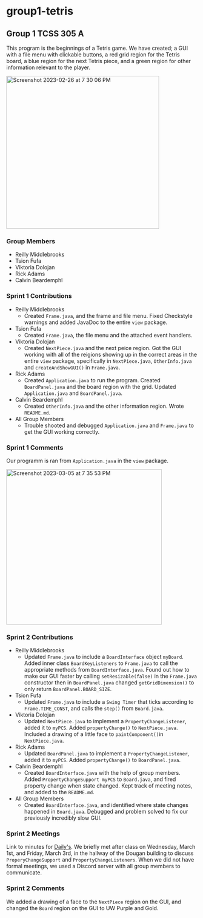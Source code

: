 # group1-tetris

## Group 1 TCSS 305 A

This program is the beginnings of a Tetris game. We have created; a GUI with a file menu
with clickable buttons, a red grid region for the Tetris board, a blue region for the
next Tetris piece, and a green region for other information relevant to the player.

<img width="403" alt="Screenshot 2023-02-26 at 7 30 06 PM" src="https://user-images.githubusercontent.com/77321790/221467606-19aa4455-ba46-48dd-b9aa-26546a8495c2.png">

### Group Members
* Reilly Middlebrooks
* Tsion Fufa
* Viktoria Dolojan
* Rick Adams
* Calvin Beardemphl

### Sprint 1 Contributions
* Reilly Middlebrooks
  * Created `Frame.java`, and the frame and file menu. Fixed Checkstyle warnings and 
  added JavaDoc to the entire `view` package.
* Tsion Fufa
  * Created `Frame.java`, the file menu and the attached event handlers.
* Viktoria Dolojan
  * Created `NextPiece.java` and the next peice region. Got the GUI working with all of the reigions
  showing up in the correct areas in the entire `view` package, specifically in `NextPiece.java`, 
  `OtherInfo.java` and `createAndShowGUI()` in `Frame.java`.
* Rick Adams
  * Created `Application.java` to run the program. Created `BoardPanel.java` and the board region
  with the grid. Updated `Application.java` and `BoardPanel.java`.
* Calvin Beardemphl
  * Created `OtherInfo.java` and the other information region. Wrote `README.md`.
* All Group Members
  * Trouble shooted and debugged `Application.java` and `Frame.java` to get the GUI working correctly.


### Sprint 1 Comments
Our programm is ran from `Application.java` in the `view` package.

<img width="410" alt="Screenshot 2023-03-05 at 7 35 53 PM" src="https://user-images.githubusercontent.com/77321790/223014103-66f71c42-0b01-40d2-a0e6-b8dab6b2e5d3.png">


### Sprint 2 Contributions
* Reilly Middlebrooks
  * Updated `Frame.java` to include a `BoardInterface` object `myBoard`. Added inner class `BoardKeyListeners` to `Frame.java` to call the appropriate methods from `BoardInterface.java`. Found out how to make our GUI faster by calling `setResizable(false)` in the `Frame.java` constructor then in `BoardPanel.java` changed `getGridDimension()` to only return `BoardPanel.BOARD_SIZE`.
* Tsion Fufa
  * Updated `Frame.java` to include a `Swing Timer` that ticks according to `Frame.TIME_CONST`, and calls the `step()` from `Board.java`.
* Viktoria Dolojan
  *  Updated `NextPiece.java` to implement a `PropertyChangeListener`, added it to `myPCS`. Added `propertyChange()` to `NextPiece.java`. Included a drawing of a little face to `paintComponent()`in `NextPiece.java`.
* Rick Adams
  * Updated `BoardPanel.java` to implement a `PropertyChangeListener`, added it to `myPCS`. Added `propertyChange()` to `BoardPanel.java`.
* Calvin Beardemphl
  * Created `BoardInterface.java` with the help of group members. Added `PropertyChangeSupport myPCS` to `Board.java`, and fired property change when state changed. Kept track of meeting notes, and added to the `README.md`.
* All Group Members
  * Created `BoardInterface.java`, and identified where state changes happened in `Board.java`. Debugged and problem solved to fix our previously incredibly slow GUI.

### Sprint 2 Meetings
Link to minutes for [Daily's](https://docs.google.com/document/d/15rbKY0Ga7DSOc8l6EAj2nMc0TuU_ZQ-9Isekr8_9jbU/edit?usp=sharing).
We briefly met after class on Wednesday, March 1st, and Friday, March 3rd, in the hallway of the Dougan building to discuss `ProperyChangeSupport` and `PropertyChangeListeners`.
When we did not have formal meetings, we used a Discord server with all group members to communicate. 

### Sprint 2 Comments
We added a drawing of a face to the `NextPiece` region on the GUI, and changed the `Board` region on the GUI to UW Purple and Gold.
